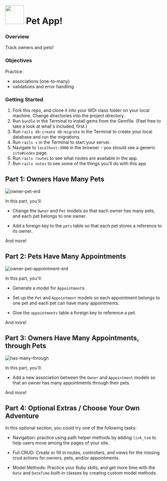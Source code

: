 # <img src="https://cloud.githubusercontent.com/assets/7833470/10899314/63829980-8188-11e5-8cdd-4ded5bcb6e36.png" height="60"> Pet App!

### Overview

Track owners and pets!

### Objectives

Practice:    
- associations (one-to-many)  
- validations and error handling

### Getting Started

1. Fork this repo, and clone it into your WDI class folder on your local machine. Change directories into the project directory.
2. Run `bundle` in the Terminal to install gems from the Gemfile. (Feel free to take a look at what's included, first.)
3. Run `rails db:create db:migrate` in the Terminal to create your local database and run the migrations.
4. Run `rails s` in the Terminal to start your server.
5. Navigate to `localhost:3000` in the browser - you should see a generic `site#index` page.   
6. Run `rails routes` to see what routes are available in the app.
7. Run `rails notes` to see some of the things you'll do with this app


## Part 1: Owners Have Many Pets

![owner-pet-erd](https://cloud.githubusercontent.com/assets/3254910/22278438/6dd48c66-e278-11e6-8ed6-d24af148672b.png)

In this part, you'll:

* Change the `Owner` and `Pet` models so that each owner has many pets, and each pet belongs to one owner.

* Add a foreign key to the `pets` table so that each pet stores a reference to its owner.  

And more!


## Part 2: Pets Have Many Appointments

![owner-pet-appointment-erd](https://cloud.githubusercontent.com/assets/3254910/22278437/6bc4468c-e278-11e6-9813-1855a623a323.png)

In this part, you'll:

 * Generate a model for `Appointment`s.

 * Set up the `Pet` and `Appointment` models so each appointment belongs to one pet and each pet can have many appointments.

 * Give the `appointments` table a foreign key to reference a pet.

And more!

## Part 3: Owners Have Many Appointments, through Pets

![has-many-through](https://cloud.githubusercontent.com/assets/3254910/22279369/4fbfcff4-e27f-11e6-94a9-472309b0cdb3.png)

In this part, you'll:

* Add a new association between the `Owner` and `Appointment` models so that an owner has many appointments through their pets.

And more!


## Part 4: Optional Extras / Choose Your Own Adventure

In this optional section, you could try one of the following tasks:

* Navigation: practice using path helper methods by adding `link_to`s to help users move among the pages of your site.

* Full CRUD: Create or fill in routes, controllers, and views for the missing crud actions for owners, pets, and/or appointments.  

* Model Methods: Practice your Ruby skills, and get more time with the `Date` and `DateTime` built-in classes by creating custom model methods.
